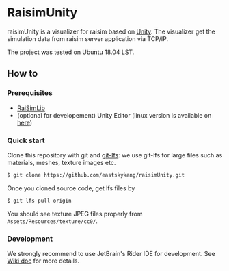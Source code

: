 # RaisimUnity
 
raisimUnity is a visualizer for raisim based on [Unity](https://unity.com/). 
The visualizer get the simulation data from raisim server application via TCP/IP.

The project was tested on Ubuntu 18.04 LST.

## How to 

### Prerequisites

- [RaiSimLib](https://github.com/leggedrobotics/raisimLib)
- (optional for developement) Unity Editor (linux version is available on [here](https://forum.unity.com/threads/unity-hub-v-1-6-0-is-now-available.640792/))

### Quick start

Clone this repository with git and [git-lfs](https://git-lfs.github.com/): we use git-lfs for large files such as materials, meshes, texture images etc.

```sh
$ git clone https://github.com/eastskykang/raisimUnity.git
```

Once you cloned source code, get lfs files by 

```sh
$ git lfs pull origin
```

You should see texture JPEG files properly from ```Assets/Resources/texture/cc0/```.

### Development

We strongly recommend to use JetBrain's Rider IDE for development. See [Wiki doc](https://github.com/eastskykang/raisimUnity/wiki/Unity-with-Rider) for more details.
